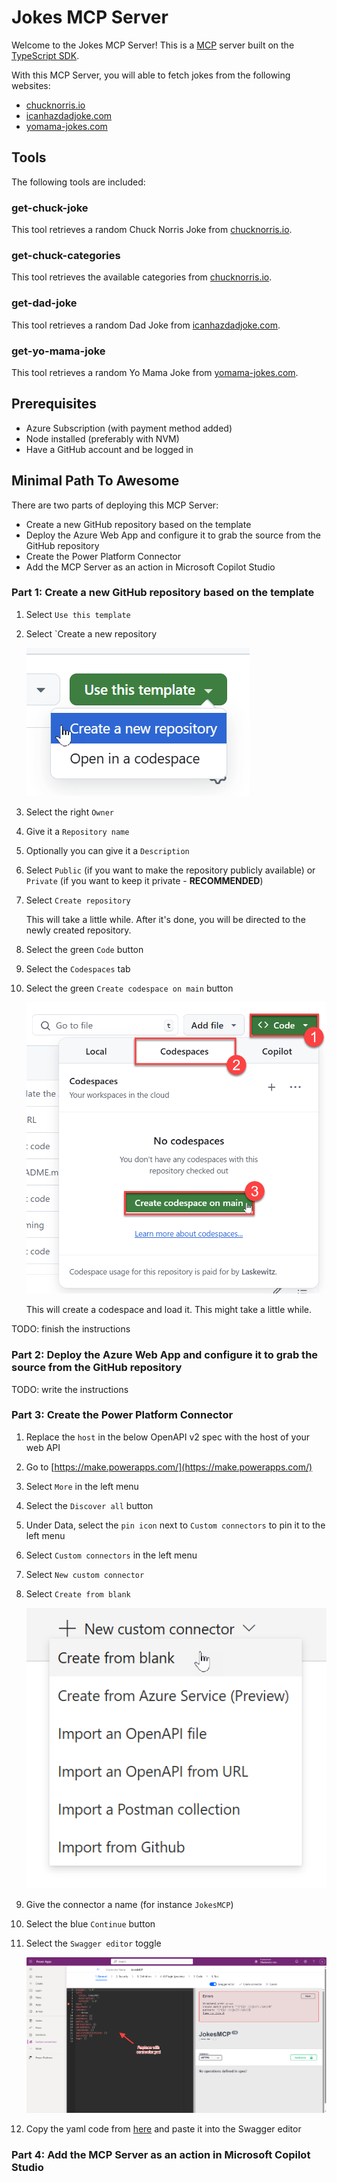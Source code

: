 # Jokes MCP Server

Welcome to the Jokes MCP Server! This is a [MCP](https://modelcontextprotocol.io/introduction) server built on the [TypeScript SDK](https://github.com/modelcontextprotocol/csharp-sdk).

With this MCP Server, you will able to fetch jokes from the following websites:
- [chucknorris.io](https://api.chucknorris.io/)
- [icanhazdadjoke.com](https://icanhazdadjoke.com/)
- [yomama-jokes.com](https://www.yomama-jokes.com)

## Tools

The following tools are included:

### get-chuck-joke

This tool retrieves a random Chuck Norris Joke from [chucknorris.io](https://api.chucknorris.io/).

### get-chuck-categories

This tool retrieves the available categories from [chucknorris.io](https://api.chucknorris.io/).

### get-dad-joke

This tool retrieves a random Dad Joke from [icanhazdadjoke.com](https://icanhazdadjoke.com/).

### get-yo-mama-joke

This tool retrieves a random Yo Mama Joke from [yomama-jokes.com](https://www.yomama-jokes.com).

## Prerequisites

- Azure Subscription (with payment method added)
- Node installed (preferably with NVM)
- Have a GitHub account and be logged in

## Minimal Path To Awesome

There are two parts of deploying this MCP Server:

- Create a new GitHub repository based on the template
- Deploy the Azure Web App and configure it to grab the source from the GitHub repository
- Create the Power Platform Connector
- Add the MCP Server as an action in Microsoft Copilot Studio

### Part 1: Create a new GitHub repository based on the template

1. Select `Use this template`
1. Select `Create a new repository

    ![](./assets/usetemplate.png)

1. Select the right `Owner` 
1. Give it a `Repository name`
1. Optionally you can give it a `Description`
1. Select `Public` (if you want to make the repository publicly available) or `Private` (if you want to keep it private - **RECOMMENDED**)
1. Select `Create repository`

    This will take a little while. After it's done, you will be directed to the newly created repository.

1. Select the green `Code` button
1. Select the `Codespaces` tab
1. Select the green `Create codespace on main` button
 
    ![](./assets/createcodespace.png)

    This will create a codespace and load it. This might take a little while.

TODO: finish the instructions

### Part 2: Deploy the Azure Web App and configure it to grab the source from the GitHub repository

TODO: write the instructions

### Part 3: Create the Power Platform Connector

1. Replace the `host` in the below OpenAPI v2 spec with the host of your web API
1. Go to [https://make.powerapps.com/](https://make.powerapps.com/)
1. Select `More` in the left menu
1. Select the `Discover all` button
1. Under Data, select the `pin icon` next to `Custom connectors` to pin it to the left menu
1. Select `Custom connectors` in the left menu
1. Select `New custom connector`
1. Select `Create from blank`

    ![](./assets/newconnector.png)

1. Give the connector a name (for instance `JokesMCP`)
1. Select the blue `Continue` button
1. Select the `Swagger editor` toggle
 
    ![](./assets/swaggereditor.png)

1. Copy the yaml code from [here](./assets/connector.yml) and paste it into the Swagger editor



### Part 4: Add the MCP Server as an action in Microsoft Copilot Studio
